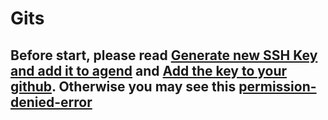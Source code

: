 # Gits
## Before start, please read [Generate new SSH Key and add it to agend](https://help.github.com/en/github/authenticating-to-github/generating-a-new-ssh-key-and-adding-it-to-the-ssh-agent) and [Add the key to your github](https://help.github.com/en/github/authenticating-to-github/adding-a-new-ssh-key-to-your-github-account). Otherwise you may see this [permission-denied-error](https://stackoverflow.com/questions/12940626/github-error-message-permission-denied-publickey)
